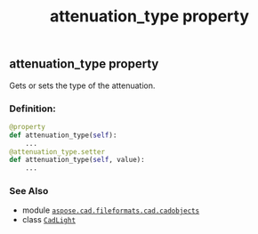 ﻿---
title: attenuation_type property
second_title: Aspose.CAD for Python via .NET API References
description: 
type: docs
weight: 110
url: /python-net/aspose.cad.fileformats.cad.cadobjects/cadlight/attenuation_type/
is_root: false
---

## attenuation_type property


Gets or sets the type of the attenuation.
### Definition:
```python
@property
def attenuation_type(self):
    ...
@attenuation_type.setter
def attenuation_type(self, value):
    ...
```

### See Also
* module [`aspose.cad.fileformats.cad.cadobjects`](../../)
* class [`CadLight`](/cad/python-net/aspose.cad.fileformats.cad.cadobjects/cadlight)
